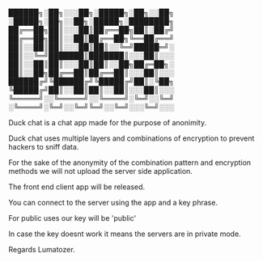 
██████╗░██╗░░░██╗░█████╗░██╗░░██╗  ░█████╗░██╗░░██╗░█████╗░████████╗
██╔══██╗██║░░░██║██╔══██╗██║░██╔╝  ██╔══██╗██║░░██║██╔══██╗╚══██╔══╝
██║░░██║██║░░░██║██║░░╚═╝█████═╝░  ██║░░╚═╝███████║███████║░░░██║░░░
██║░░██║██║░░░██║██║░░██╗██╔═██╗░  ██║░░██╗██╔══██║██╔══██║░░░██║░░░
██████╔╝╚██████╔╝╚█████╔╝██║░╚██╗  ╚█████╔╝██║░░██║██║░░██║░░░██║░░░
╚═════╝░░╚═════╝░░╚════╝░╚═╝░░╚═╝  ░╚════╝░╚═╝░░╚═╝╚═╝░░╚═╝░░░╚═╝░░░

Duck chat is a chat app made for the purpose of anonimity.

Duck chat uses multiple layers and combinations of encryption to prevent hackers to sniff data.

For the sake of the anonymity of the combination pattern and encryption methods we will not upload the server side application.

The front end client app will be released.

You can connect to the server using the app and a key phrase.

For public uses our key will be 'public'

In case the key doesnt work it means the servers are in private mode.

Regards Lumatozer.
